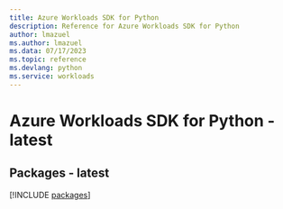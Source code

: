 ```yaml
---
title: Azure Workloads SDK for Python
description: Reference for Azure Workloads SDK for Python
author: lmazuel
ms.author: lmazuel
ms.data: 07/17/2023
ms.topic: reference
ms.devlang: python
ms.service: workloads
---
```

# Azure Workloads SDK for Python - latest
## Packages - latest
[!INCLUDE [packages](workloads-index.md)]